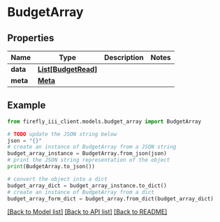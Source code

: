 # BudgetArray


## Properties

Name | Type | Description | Notes
------------ | ------------- | ------------- | -------------
**data** | [**List[BudgetRead]**](BudgetRead.md) |  | 
**meta** | [**Meta**](Meta.md) |  | 

## Example

```python
from firefly_iii_client.models.budget_array import BudgetArray

# TODO update the JSON string below
json = "{}"
# create an instance of BudgetArray from a JSON string
budget_array_instance = BudgetArray.from_json(json)
# print the JSON string representation of the object
print(BudgetArray.to_json())

# convert the object into a dict
budget_array_dict = budget_array_instance.to_dict()
# create an instance of BudgetArray from a dict
budget_array_form_dict = budget_array.from_dict(budget_array_dict)
```
[[Back to Model list]](../README.md#documentation-for-models) [[Back to API list]](../README.md#documentation-for-api-endpoints) [[Back to README]](../README.md)


